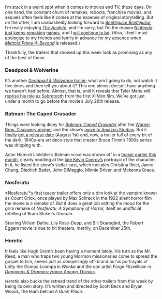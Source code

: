 I’m stuck in a weird spot when it comes to movies and TV, these days. On one hand, the constant churn of remakes, reboots, franchise movies, and sequels often feels like it comes at the expense of original storytelling. But on the other, I am unabashedly looking forward to [*Beetlejuice Beetlejuice*](/24108114/beetlejuice-beetlejuice-trailer-tim-burton-jenna-ortega)*,* I’m really enjoying [*The Acolyte*](/24172264/the-acolyte-high-republic-star-wars-design-interview), and I’m sorry, but I’m the reason [Nintendo](/23688312/advance-wars-reboot-camp-review-nintendo-switch) [just](/2023/2/9/23592822/metroid-prime-remastered-nintendo-switch-best-way-classic) [keeps](/21324614/paper-mario-the-origami-king-review-nintendo-switch) [remaking](/23960646/super-mario-rpg-review-nintendo-switch) [games](/23872870/mario-vs-donkey-kong-nintendo-direct-trailer), and I [will continue to be](/24185022/nintendo-switch-2024-game-lineup-zelda-echoes-of-wisdom). (Also, I feel I must apologize to my friends and family in advance for my absence when [*Metroid Prime 4: Beyond*](/23768041/metroid-prime-4-nintendo-direct-trailer) is released.)

Thankfully, the trailers that showed up this week look as promising as any of the best of those.

### Deadpool & Wolverine

It’s another [*Deadpool & Wolverine* trailer](/2024/6/28/24188275/deadpool-wolverine-sabretooth); what am I going to do, not watch it five times and then tell you about it? This one almost doesn’t have anything we haven’t had before. Almost, that is, until it reveals that Tyler Mane will [reprise his role as Sabretooth](/2024/6/28/24188275/deadpool-wolverine-sabretooth) from the first *X-Men* film. We’ve got just under a month to go before the movie’s July 26th release.

### Batman: The Caped Crusader

Things were looking dicey for [*Batman: Caped Crusader*](/2024/6/26/24186593/amazons-new-animated-batman-series-looks-like-a-jazzy-night-on-the-town) after the [Warner Bros. Discovery merger](/2023/2/23/23612502/warner-bros-discovery-david-zaslav-earnings-hbo-max) and the show’s [move to Amazon Studios](https://www.hollywoodreporter.com/tv/tv-news/batman-caped-crusader-animated-show-amazon-two-seasons-1235343120/). But it [finally got a release date](/2024/5/9/24152933/batman-caped-crusader-has-a-premiere-date-and-a-new-harley-quinn) (August 1st) and, now, a trailer full of every bit of the dark, 1940s-era art deco style that creator Bruce Timm’s 1990s series was dripping with.

Actor Hamish Linklater’s Batman voice was shown off in a [teaser earlier this month](https://x.com/primevideo/status/1803820639419064644?s=46), clearly nodding at the [late Kevin Conroy’s](/23453374/kevin-conroy-batman-died) portrayal of the character. In it, he listed the show’s stellar cast, which includes Christina Ricci, Jamie Chung, Diedrich Bader, John DiMaggio, Minnie Driver, and Mckenna Grace.

### Nosferatu

[*Nosferatu’*s first teaser trailer](/24184823/nosferatu-trailer-date-robert-eggers) offers only a dim look at the vampire known as Count Orlok, once played by Max Schreck in the 1922 silent horror film the movie is a remake of. But it does a great job setting the mood for the grim remake of *Nosferatu: A Symphony of Horror,* itself an unofficial retelling of Bram Stoker’s *Dracula.*

Starring Willem Dafoe, Lily Rose-Depp, and Bill Skarsgård, the Robert Eggers movie is due to hit theaters, merrily, on December 25th.

### Heretic

It feels like Hugh Grant’s been having a moment lately. His turn as the Mr. Reed, a man who traps two young Mormon missionaries come to spread the gospel to him, seems just as compellingly off-brand as his portrayals of Lofty the Oompa Loompa in *Wonka* and the con artist Forge Fitzwilliam in [*Dungeons & Dragons: Honor Among Thieves*](/23655396/dungeons-and-dragons-honor-among-thieves-review)*.*

*Heretic* also bucks the retread trend of the other trailers from this week by being its own story. It’s written and directed by Scott Beck and Bryan Woods, the team behind *A Quiet Place*.
